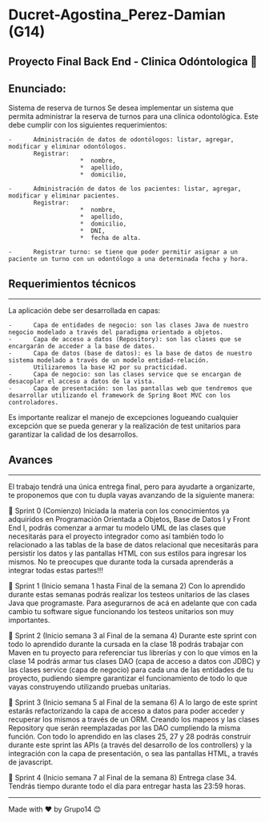 # Ducret-Agostina_Perez-Damian (G14)
Proyecto Final Back End - Clinica Odóntologica 🚀
------------------------------------------ 

## Enunciado: 

Sistema de reserva de turnos  Se desea implementar un sistema que permita administrar la reserva de turnos para una clínica odontológica. 
Este debe cumplir con los siguientes requerimientos:

    -      Administración de datos de odontólogos: listar, agregar, modificar y eliminar odontólogos. 
           Registrar:
                        *  nombre,
                        *  apellido,
                        *  domicilio,

    -      Administración de datos de los pacientes: listar, agregar, modificar y eliminar pacientes. 
           Registrar: 
                        *  nombre,
                        *  apellido,
                        *  domicilio,
                        *  DNI, 
                        *  fecha de alta.
                                    
    -      Registrar turno: se tiene que poder permitir asignar a un paciente un turno con un odontólogo a una determinada fecha y hora.


## Requerimientos técnicos
------------------------------------------ 
La aplicación debe ser desarrollada en capas:

    -      Capa de entidades de negocio: son las clases Java de nuestro negocio modelado a través del paradigma orientado a objetos.
    -      Capa de acceso a datos (Repository): son las clases que se encargarán de acceder a la base de datos.
    -      Capa de datos (base de datos): es la base de datos de nuestro sistema modelado a través de un modelo entidad-relación. 
           Utilizaremos la base H2 por su practicidad.
    -      Capa de negocio: son las clases service que se encargan de desacoplar el acceso a datos de la vista.
    -      Capa de presentación: son las pantallas web que tendremos que desarrollar utilizando el framework de Spring Boot MVC con los controladores. 

    
Es importante realizar el manejo de excepciones logueando cualquier excepción que se pueda generar y la realización de test unitarios para garantizar la calidad de los desarrollos.



## Avances
------------------------------------------ 
El trabajo tendrá una única entrega final, pero para ayudarte a organizarte, te proponemos que con tu dupla vayas avanzando de la siguiente manera:

:pushpin: Sprint 0 (Comienzo)
Iniciada la materia con los conocimientos ya adquiridos en Programación Orientada a
Objetos, Base de Datos I y Front End I, podrás comenzar a armar tu modelo UML de las
clases que necesitarás para el proyecto integrador como así también todo lo relacionado
a las tablas de la base de datos relacional que necesitarás para persistir los datos y las
pantallas HTML con sus estilos para ingresar los mismos. No te preocupes que durante
toda la cursada aprenderás a integrar todas estas partes!!!

:pushpin: Sprint 1 (Inicio semana 1 hasta Final de la semana 2)
Con lo aprendido durante estas semanas podrás realizar los testeos unitarios de las
clases Java que programaste. Para asegurarnos de acá en adelante que con cada
cambio tu software sigue funcionando los testeos unitarios son muy importantes.

:pushpin: Sprint 2 (Inicio semana 3 al Final de la semana 4)
Durante este sprint con todo lo aprendido durante la cursada en la clase 18 podrás
trabajar con Maven en tu proyecto para referenciar tus librerías y con lo que vimos en la
clase 14 podrás armar tus clases DAO (capa de acceso a datos con JDBC) y las clases
service (capa de negocio) para cada una de las entidades de tu proyecto, pudiendo
siempre garantizar el funcionamiento de todo lo que vayas construyendo utilizando
pruebas unitarias.

:pushpin: Sprint 3 (Inicio semana 5 al Final de la semana 6)
A lo largo de este sprint estarás refactorizando la capa de acceso a datos para poder
acceder y recuperar los mismos a través de un ORM. Creando los mapeos y las clases
Repository que serán reemplazadas por las DAO cumpliendo la misma función.
Con todo lo aprendido en las clases 25, 27 y 28 podrás construir durante este sprint las
APIs (a través del desarrollo de los controllers) y la integración con la capa de
presentación, o sea las pantallas HTML, a través de javascript.

:pushpin: Sprint 4 (Inicio semana 7 al Final de la semana 8)
Entrega clase 34. Tendrás tiempo durante todo el día para entregar hasta las 23:59 horas.

------------------------------------------ 


 Made with ❤️ by Grupo14 😊
